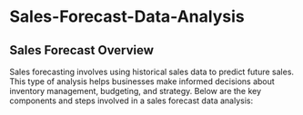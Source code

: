 # Sales-Forecast-Data-Analysis
## Sales Forecast Overview
Sales forecasting involves using historical sales data to predict future sales. This type of analysis helps businesses make informed decisions about inventory management, budgeting, and strategy. Below are the key components and steps involved in a sales forecast data analysis:
